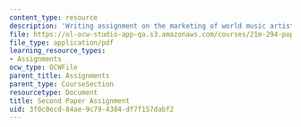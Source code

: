 ```yaml
---
content_type: resource
description: 'Writing assignment on the marketing of world music artists. '
file: https://ol-ocw-studio-app-qa.s3.amazonaws.com/courses/21m-294-popular-musics-of-the-world-spring-2005/3f0c0ecd84ae9c794384df7f157dabf2_paper2.pdf
file_type: application/pdf
learning_resource_types:
- Assignments
ocw_type: OCWFile
parent_title: Assignments
parent_type: CourseSection
resourcetype: Document
title: Second Paper Assignment
uid: 3f0c0ecd-84ae-9c79-4384-df7f157dabf2
---
```


